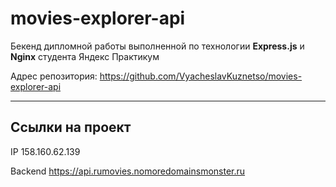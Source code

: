 # movies-explorer-api
Бекенд дипломной работы выполненной по технологии **Express.js** и **Nginx** студента Яндекс Практикум

Адрес репозитория: https://github.com/VyacheslavKuznetso/movies-explorer-api

---

## Ссылки на проект

IP 158.160.62.139

Backend https://api.rumovies.nomoredomainsmonster.ru
